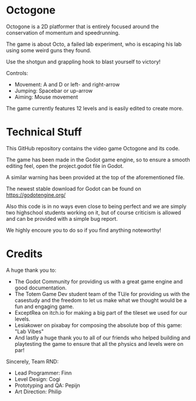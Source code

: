 # Octogone
Octogone is a 2D platformer that is entirely focused around the conservation of momentum and speedrunning.

The game is about Octo, a failed lab experiment, who is escaping his lab using some weird guns they found.

Use the shotgun and grappling hook to blast yourself to victory!

Controls:
- Movement: A and D or left- and right-arrow
- Jumping: Spacebar or up-arrow
- Aiming: Mouse movement

The game currently features 12 levels and is easily edited to create more.


# Technical Stuff
This GitHub repository contains the video game Octogone and its code.

The game has been made in the Godot game engine, so to ensure a smooth editing feel, open the project.godot file in Godot.

A similar warning has been provided at the top of the aforementioned file.

The newest stable download for Godot can be found on https://godotengine.org/

Also this code is in no ways even close to being perfect and we are simply two highschool students working on it, but of course criticism is allowed and can be provided with a simple bug report.

We highly encoure you to do so if you find anything noteworthy!

# Credits
A huge thank you to:

- The Godot Community for providing us with a great game engine and good documentation.
- The Totem Game Dev student team of the TU/e for providing us with the casestudy and the freedom to let us make what we thought would be a fun and engaging game.
- ExceptRea on itch.io for making a big part of the tileset we used for our levels.
- Lesiakower on pixabay for composing the absolute bop of this game: "Lab Vibes"
- And lastly a huge thank you to all of our friends who helped building and playtesting the game to ensure that all the physics and levels were on par!

Sincerely, Team RND:

- Lead Programmer: Finn
- Level Design: Cogi
- Prototyping and QA: Pepijn
- Art Direction: Philip
